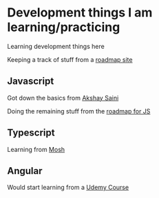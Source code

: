 # Development things I am learning/practicing

Learning development things here

Keeping a track of stuff from a [roadmap site](https://roadmap.sh/u/krishnadeshpande)

## Javascript 
Got down the basics from [Akshay Saini](https://www.youtube.com/playlist?list=PLxnjbfm5MCHFbRlyVCAqpJFdIzPN_IPID)

Doing the remaining stuff from the [roadmap for JS](https://roadmap.sh/javascript)

## Typescript
Learning from [Mosh](https://www.youtube.com/watch?v=d56mG7DezGs)

## Angular
Would start learning from a [Udemy Course](https://www.udemy.com/course/the-complete-guide-to-angular-2/?)
